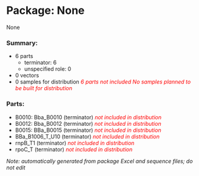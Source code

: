 # Package: None

None

### Summary:

- 6 parts
    - terminator: 6
    - unspecified role: 0
- 0 vectors
- 0 samples for distribution _<span style="color:red">6 parts not included</span>_ _<span style="color:red">No samples planned to be built for distribution</span>_

### Parts:

- B0010: Bba_B0010 (terminator) _<span style="color:red">not included in distribution</span>_
- B0012: Bba_B0012 (terminator) _<span style="color:red">not included in distribution</span>_
- B0015: BBa_B0015 (terminator) _<span style="color:red">not included in distribution</span>_
- BBa_B1006_T_U10 (terminator) _<span style="color:red">not included in distribution</span>_
- rnpB_T1 (terminator) _<span style="color:red">not included in distribution</span>_
- rpoC_T (terminator) _<span style="color:red">not included in distribution</span>_

_Note: automatically generated from package Excel and sequence files; do not edit_
